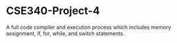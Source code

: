 # CSE340-Project-4
A full code compiler and execution process which includes memory assignment, if, for, while, and switch statements. 

